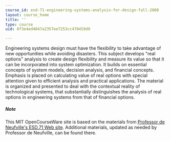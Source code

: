 ```yaml
---
course_id: esd-71-engineering-systems-analysis-for-design-fall-2008
layout: course_home
title: ''
type: course
uid: 0f3e4ed4047a2357ee7253cc470459d9

---
```

Engineering systems design must have the flexibility to take advantage of new opportunities while avoiding disasters. This subject develops "real options" analysis to create design flexibility and measure its value so that it can be incorporated into system optimization. It builds on essential concepts of system models, decision analysis, and financial concepts. Emphasis is placed on calculating value of real options with special attention given to efficient analysis and practical applications. The material is organized and presented to deal with the contextual reality of technological systems, that substantially distinguishes the analysis of real options in engineering systems from that of financial options.

##### Note

This MIT OpenCourseWare site is based on the materials from [Professor de Neufville's ESD.71 Web site](https://ardent.mit.edu/). Additional materials, updated as needed by Professor de Neufville, can be found there.
